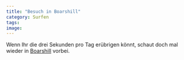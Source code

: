 ```yaml
---
title: "Besuch in Boarshill"
category: Surfen
tags: 
image: 
---
```


Wenn Ihr die drei Sekunden pro Tag erübrigen könnt, schaut doch mal wieder in [Boarshill](http://boarshill.myminicity.com/) vorbei.